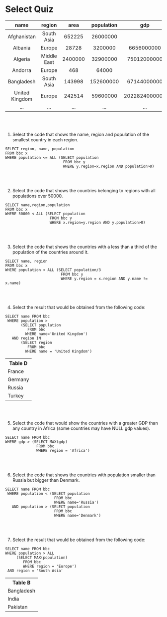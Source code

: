 # Select Quiz

<!-- |    __yr__    |  __subject__  |    __winner__    | 
|   :------:   | :-----------: |   :--------:   |
|   1960  |  Chemistry    |     Willard F. Libby     | 
|   1960  |  Literature   |     Saint-John Perse      | 
|   1960  |   Medicine    |    Sir Frank Macfarlane Burnet     | 
|   1960  |   Medicine    |      Peter Medawar       |
|   1960  |   Physics     |      	Donald A. Glaser    |
|   1960  |   Peace       |     Albert Lutuli    | 
|   ...   |    ...        |      ...       |  -->

|    __name__    |  __region__  |    __area__    |  __population__  |  __gdp__  |
|   :--------:   | :--------------: |   :--------:   | :--------------: | :--------------: |
|   Afghanistan  |    South Asia    |     652225     |    26000000      |                  |
|     Albania    |     Europe       |     28728      |    3200000       |    6656000000    |
|    Algeria     |    Middle East   |    2400000     |    32900000      |    75012000000   |
|    Andorra     |     Europe       |      468       |      64000       |                  |
|    Bangladesh  |    South Asia    |    143998      |    152600000     |    67144000000   |
| United Kingdom |     Europe       |   242514       |   59600000       |  2022824000000   |
|      ...       |      ...         |      ...       |      ...         |      ...         |

<br></br>

1. Select the code that shows the name, region and population of the smallest country in each region. 

<!-- |    __name__    |  __population__  |
|   :--------:   | :--------------: |
|    Bahrain     |    1234571       | 
|   Swaziland    |    1220000       | 
|  Timor-Leste   |    1066409       |  -->

```
SELECT region, name, population 
FROM bbc x 
WHERE population <= ALL (SELECT population 
                          FROM bbc y 
                          WHERE y.region=x.region AND population>0)
```

<br></br>

2. Select the code that shows the countries belonging to regions with all populations over 50000.

```
SELECT name,region,population 
FROM bbc x 
WHERE 50000 < ALL (SELECT population 
                    FROM bbc y 
                    WHERE x.region=y.region AND y.population>0)
```

<!-- <table>
  <tr><th colspan=2>Table E</th></tr>
  <tr><td>Albania</td><td>3200000</td></tr>
  <tr><td>Algeria</td><td>32900000</td></tr>
</table> -->

<br></br>

3. Select the code that shows the countries with a less than a third of the population of the countries around it. 

```
SELECT name, region  
FROM bbc x
WHERE population < ALL (SELECT population/3 
                         FROM bbc y 
                         WHERE y.region = x.region AND y.name != x.name)
```

<br></br>

4. Select the result that would be obtained from the following code:  

```
SELECT name FROM bbc
 WHERE population >
       (SELECT population
          FROM bbc
         WHERE name='United Kingdom')
   AND region IN
       (SELECT region
          FROM bbc
         WHERE name = 'United Kingdom')
```
<table>
  <tr><th colspan=2>Table D</th></tr>
  <tr><td>France</td></tr>
  <tr><td>Germany</td></tr>
  <tr><td>Russia</td></tr>
  <tr><td>Turkey</td></tr>
</table> 

<!-- 
|    __name__    |  __length(name)__  |
|   :--------:   | :--------------: |
|    Italy     |    5       | 
|   Malta    |    5       | 
|  Spain   |    5       |  -->


<br></br>

5. Select the code that would show the countries with a greater GDP than any country in Africa (some countries may have NULL gdp values).  
<!-- 
|    __name__    |  __region__  |    __area__    |  __population__  |  __gdp__  |
|   :--------:   | :--------------: |   :--------:   | :--------------: | :--------------: |
|   Afghanistan  |    South Asia    |     652225     |    26000000      |                  |
|     Albania    |     Europe       |     28728      |    3200000       |    6656000000    |
|    Algeria     |    Middle East   |    2400000     |    32900000      |    75012000000   |
|    Andorra     |     Europe       |      468       |      64000       |                  |
|      ...       |      ...         |      ...       |      ...         |      ...         |

Pick the result you would obtain from this code:  -->

```
SELECT name FROM bbc
WHERE gdp > (SELECT MAX(gdp) 
              FROM bbc 
              WHERE region = 'Africa')
```
<!-- <table>
  <tr><td>Andorra</td><td>936</td></tr>
</table> -->


<br></br>

6. Select the code that shows the countries with population smaller than Russia but bigger than Denmark.

```
SELECT name FROM bbc
 WHERE population < (SELECT population 
                      FROM bbc 
                      WHERE name='Russia')
   AND population > (SELECT population 
                      FROM bbc 
                      WHERE name='Denmark')
 ```

<br></br>

7. Select the result that would be obtained from the following code: 

```
SELECT name FROM bbc
WHERE population > ALL
     (SELECT MAX(population)
        FROM bbc
        WHERE region = 'Europe')
 AND region = 'South Asia'
```
<table>
  <tr><th colspan=2>Table B</th></tr>
  <tr><td>Bangladesh</td></tr>
  <tr><td>India</td></tr>
  <tr><td>Pakistan</td></tr>
</table>
 
